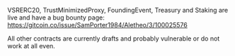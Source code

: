 VSRERC20, TrustMinimizedProxy, FoundingEvent, Treasury and Staking are live and have a bug bounty page: https://gitcoin.co/issue/SamPorter1984/Aletheo/3/100025576 

All other contracts are currently drafts and probably vulnerable or do not work at all even.
